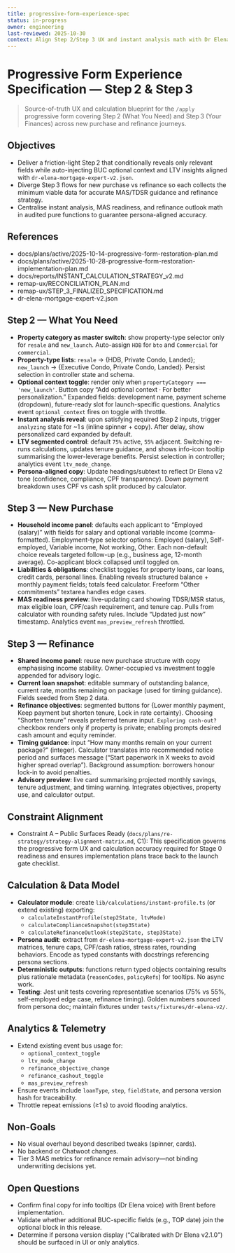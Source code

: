 ```yaml
---
title: progressive-form-experience-spec
status: in-progress
owner: engineering
last-reviewed: 2025-10-30
context: Align Step 2/Step 3 UX and instant analysis math with Dr Elena v2 guidance
---
```


# Progressive Form Experience Specification — Step 2 & Step 3

> Source-of-truth UX and calculation blueprint for the `/apply` progressive form covering Step 2 (What You Need) and Step 3 (Your Finances) across new purchase and refinance journeys.

## Objectives
- Deliver a friction-light Step 2 that conditionally reveals only relevant fields while auto-injecting BUC optional context and LTV insights aligned with `dr-elena-mortgage-expert-v2.json`.
- Diverge Step 3 flows for new purchase vs refinance so each collects the minimum viable data for accurate MAS/TDSR guidance and refinance strategy.
- Centralise instant analysis, MAS readiness, and refinance outlook math in audited pure functions to guarantee persona-aligned accuracy.

## References
- docs/plans/active/2025-10-14-progressive-form-restoration-plan.md
- docs/plans/active/2025-10-28-progressive-form-restoration-implementation-plan.md
- docs/reports/INSTANT_CALCULATION_STRATEGY_v2.md
- remap-ux/RECONCILIATION_PLAN.md
- remap-ux/STEP_3_FINALIZED_SPECIFICATION.md
- dr-elena-mortgage-expert-v2.json

## Step 2 — What You Need
- **Property category as master switch**: show property-type selector only for `resale` and `new_launch`. Auto-assign `HDB` for `bto` and `Commercial` for `commercial`.
- **Property-type lists**: `resale` → {HDB, Private Condo, Landed}; `new_launch` → {Executive Condo, Private Condo, Landed}. Persist selection in controller state and schema.
- **Optional context toggle**: render only when `propertyCategory === 'new_launch'`. Button copy “Add optional context · For better personalization.” Expanded fields: development name, payment scheme (dropdown), future-ready slot for launch-specific questions. Analytics event `optional_context` fires on toggle with throttle.
- **Instant analysis reveal**: upon satisfying required Step 2 inputs, trigger `analyzing` state for ~1 s (inline spinner + copy). After delay, show personalized card expanded by default.
- **LTV segmented control**: default `75%` active, `55%` adjacent. Switching re-runs calculations, updates tenure guidance, and shows info-icon tooltip summarising the lower-leverage benefits. Persist selection in controller; analytics event `ltv_mode_change`.
- **Persona-aligned copy**: Update headings/subtext to reflect Dr Elena v2 tone (confidence, compliance, CPF transparency). Down payment breakdown uses CPF vs cash split produced by calculator.

## Step 3 — New Purchase
- **Household income panel**: defaults each applicant to “Employed (salary)” with fields for salary and optional variable income (comma-formatted). Employment-type selector options: Employed (salary), Self-employed, Variable income, Not working, Other. Each non-default choice reveals targeted follow-up (e.g., business age, 12-month average). Co-applicant block collapsed until toggled on.
- **Liabilities & obligations**: checklist toggles for property loans, car loans, credit cards, personal lines. Enabling reveals structured balance + monthly payment fields; totals feed calculator. Freeform “Other commitments” textarea handles edge cases.
- **MAS readiness preview**: live-updating card showing TDSR/MSR status, max eligible loan, CPF/cash requirement, and tenure cap. Pulls from calculator with rounding safety rules. Include “Updated just now” timestamp. Analytics event `mas_preview_refresh` throttled.

## Step 3 — Refinance
- **Shared income panel**: reuse new purchase structure with copy emphasising income stability. Owner-occupied vs investment toggle appended for advisory logic.
- **Current loan snapshot**: editable summary of outstanding balance, current rate, months remaining on package (used for timing guidance). Fields seeded from Step 2 data.
- **Refinance objectives**: segmented buttons for {Lower monthly payment, Keep payment but shorten tenure, Lock in rate certainty}. Choosing “Shorten tenure” reveals preferred tenure input. `Exploring cash-out?` checkbox renders only if property is private; enabling prompts desired cash amount and equity reminder.
- **Timing guidance**: input “How many months remain on your current package?” (integer). Calculator translates into recommended notice period and surfaces message (“Start paperwork in X weeks to avoid higher spread overlap”). Background assumption: borrowers honour lock-in to avoid penalties.
- **Advisory preview**: live card summarising projected monthly savings, tenure adjustment, and timing warning. Integrates objectives, property use, and calculator output.

## Constraint Alignment

- Constraint A – Public Surfaces Ready (`docs/plans/re-strategy/strategy-alignment-matrix.md`, C1): This specification governs the progressive form UX and calculation accuracy required for Stage 0 readiness and ensures implementation plans trace back to the launch gate checklist.

## Calculation & Data Model
- **Calculator module**: create `lib/calculations/instant-profile.ts` (or extend existing) exporting:
  - `calculateInstantProfile(step2State, ltvMode)`
  - `calculateComplianceSnapshot(step3State)`
  - `calculateRefinanceOutlook(step2State, step3State)`
- **Persona audit**: extract from `dr-elena-mortgage-expert-v2.json` the LTV matrices, tenure caps, CPF/cash ratios, stress rates, rounding behaviors. Encode as typed constants with docstrings referencing persona sections.
- **Deterministic outputs**: functions return typed objects containing results plus rationale metadata (`reasonCodes`, `policyRefs`) for tooltips. No async work.
- **Testing**: Jest unit tests covering representative scenarios (75% vs 55%, self-employed edge case, refinance timing). Golden numbers sourced from persona doc; maintain fixtures under `tests/fixtures/dr-elena-v2/`.

## Analytics & Telemetry
- Extend existing event bus usage for:
  - `optional_context_toggle`
  - `ltv_mode_change`
  - `refinance_objective_change`
  - `refinance_cashout_toggle`
  - `mas_preview_refresh`
- Ensure events include `loanType`, `step`, `fieldState`, and persona version hash for traceability.
- Throttle repeat emissions (≥1 s) to avoid flooding analytics.

## Non-Goals
- No visual overhaul beyond described tweaks (spinner, cards).
- No backend or Chatwoot changes.
- Tier 3 MAS metrics for refinance remain advisory—not binding underwriting decisions yet.

## Open Questions
- Confirm final copy for info tooltips (Dr Elena voice) with Brent before implementation.
- Validate whether additional BUC-specific fields (e.g., TOP date) join the optional block in this release.
- Determine if persona version display (“Calibrated with Dr Elena v2.1.0”) should be surfaced in UI or only analytics.
